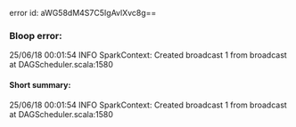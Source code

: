 error id: aWG58dM4S7C5IgAvlXvc8g==
### Bloop error:

25/06/18 00:01:54 INFO SparkContext: Created broadcast 1 from broadcast at DAGScheduler.scala:1580
#### Short summary: 

25/06/18 00:01:54 INFO SparkContext: Created broadcast 1 from broadcast at DAGScheduler.scala:1580